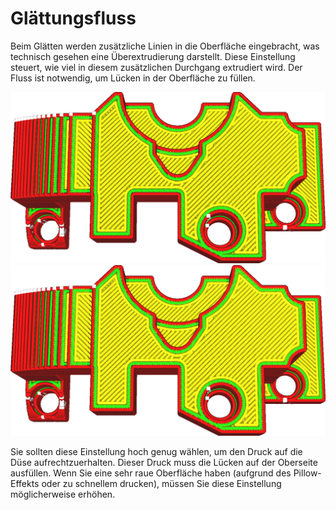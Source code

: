 Glättungsfluss
====
Beim Glätten werden zusätzliche Linien in die Oberfläche eingebracht, was technisch gesehen eine Überextrudierung darstellt. Diese Einstellung steuert, wie viel in diesem zusätzlichen Durchgang extrudiert wird. Der Fluss ist notwendig, um Lücken in der Oberfläche zu füllen.

<!--screenshot {
"image_path": "ironing_enabled_enabled.png",
"models": [
    {
        "script": "dial_brace.scad",
        "transformation": ["scale(0.5)"]
    }
],
"camera_position": [0, 14, 83],
"settings": {
    "layer_height": 0.2,
    "ironing_enabled": true
},
"colours": 64
}-->
<!--screenshot {
"image_path": "ironing_flow.png",
"models": [
    {
        "script": "dial_brace.scad",
        "transformation": ["scale(0.5)"]
    }
],
"camera_position": [0, 14, 83],
"settings": {
    "layer_height": 0.2,
    "ironing_enabled": true,
    "ironing_flow": 20
},
"colours": 64
}-->
![10% fluss](../../../articles/images/ironing_enabled_enabled.png)
![20% fluss](../../../articles/images/ironing_flow.png)

Sie sollten diese Einstellung hoch genug wählen, um den Druck auf die Düse aufrechtzuerhalten. Dieser Druck muss die Lücken auf der Oberseite ausfüllen. Wenn Sie eine sehr raue Oberfläche haben (aufgrund des Pillow-Effekts oder zu schnellem drucken), müssen Sie diese Einstellung möglicherweise erhöhen.